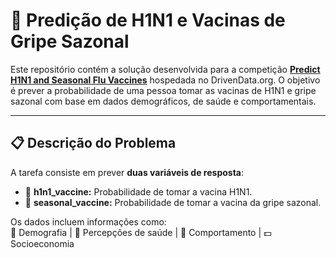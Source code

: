 # 🦠 Predição de H1N1 e Vacinas de Gripe Sazonal

Este repositório contém a solução desenvolvida para a competição **[Predict H1N1 and Seasonal Flu Vaccines](https://www.drivendata.org/competitions/)** hospedada no DrivenData.org. O objetivo é prever a probabilidade de uma pessoa tomar as vacinas de H1N1 e gripe sazonal com base em dados demográficos, de saúde e comportamentais.  

---

## 📋 Descrição do Problema

A tarefa consiste em prever **duas variáveis de resposta**:  
- 🧪 **h1n1_vaccine:** Probabilidade de tomar a vacina H1N1.  
- 💉 **seasonal_vaccine:** Probabilidade de tomar a vacina da gripe sazonal.  

Os dados incluem informações como:  
👤 Demografia | 🏥 Percepções de saúde | 🧠 Comportamento | 💵 Socioeconomia  

